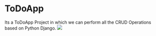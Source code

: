 # ToDoApp
Its a ToDoApp Project in which we can perform all the CRUD Operations based on Python Django.
![](demo/demo.gif)